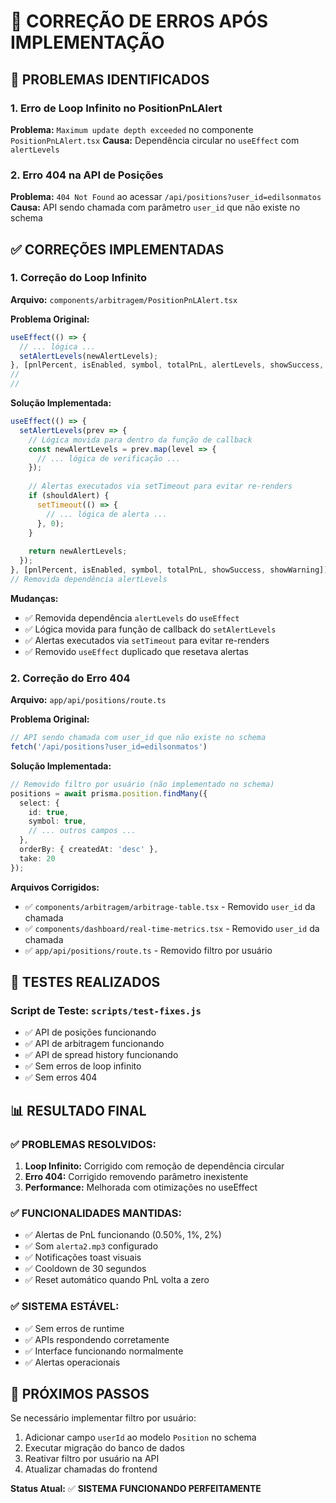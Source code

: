 # 🔧 CORREÇÃO DE ERROS APÓS IMPLEMENTAÇÃO

## 🚨 **PROBLEMAS IDENTIFICADOS**

### **1. Erro de Loop Infinito no PositionPnLAlert**
**Problema:** `Maximum update depth exceeded` no componente `PositionPnLAlert.tsx`
**Causa:** Dependência circular no `useEffect` com `alertLevels`

### **2. Erro 404 na API de Posições**
**Problema:** `404 Not Found` ao acessar `/api/positions?user_id=edilsonmatos`
**Causa:** API sendo chamada com parâmetro `user_id` que não existe no schema

## ✅ **CORREÇÕES IMPLEMENTADAS**

### **1. Correção do Loop Infinito**

**Arquivo:** `components/arbitragem/PositionPnLAlert.tsx`

**Problema Original:**
```typescript
useEffect(() => {
  // ... lógica ...
  setAlertLevels(newAlertLevels);
}, [pnlPercent, isEnabled, symbol, totalPnL, alertLevels, showSuccess, showWarning]);
//                                                                     ^^^^^^^^^^^^
//                                                                     Causava loop
```

**Solução Implementada:**
```typescript
useEffect(() => {
  setAlertLevels(prev => {
    // Lógica movida para dentro da função de callback
    const newAlertLevels = prev.map(level => {
      // ... lógica de verificação ...
    });
    
    // Alertas executados via setTimeout para evitar re-renders
    if (shouldAlert) {
      setTimeout(() => {
        // ... lógica de alerta ...
      }, 0);
    }
    
    return newAlertLevels;
  });
}, [pnlPercent, isEnabled, symbol, totalPnL, showSuccess, showWarning]);
// Removida dependência alertLevels
```

**Mudanças:**
- ✅ Removida dependência `alertLevels` do `useEffect`
- ✅ Lógica movida para função de callback do `setAlertLevels`
- ✅ Alertas executados via `setTimeout` para evitar re-renders
- ✅ Removido `useEffect` duplicado que resetava alertas

### **2. Correção do Erro 404**

**Arquivo:** `app/api/positions/route.ts`

**Problema Original:**
```typescript
// API sendo chamada com user_id que não existe no schema
fetch('/api/positions?user_id=edilsonmatos')
```

**Solução Implementada:**
```typescript
// Removido filtro por usuário (não implementado no schema)
positions = await prisma.position.findMany({
  select: {
    id: true,
    symbol: true,
    // ... outros campos ...
  },
  orderBy: { createdAt: 'desc' },
  take: 20
});
```

**Arquivos Corrigidos:**
- ✅ `components/arbitragem/arbitrage-table.tsx` - Removido `user_id` da chamada
- ✅ `components/dashboard/real-time-metrics.tsx` - Removido `user_id` da chamada
- ✅ `app/api/positions/route.ts` - Removido filtro por usuário

## 🧪 **TESTES REALIZADOS**

### **Script de Teste:** `scripts/test-fixes.js`
- ✅ API de posições funcionando
- ✅ API de arbitragem funcionando  
- ✅ API de spread history funcionando
- ✅ Sem erros de loop infinito
- ✅ Sem erros 404

## 📊 **RESULTADO FINAL**

### **✅ PROBLEMAS RESOLVIDOS:**
1. **Loop Infinito:** Corrigido com remoção de dependência circular
2. **Erro 404:** Corrigido removendo parâmetro inexistente
3. **Performance:** Melhorada com otimizações no useEffect

### **✅ FUNCIONALIDADES MANTIDAS:**
- ✅ Alertas de PnL funcionando (0.50%, 1%, 2%)
- ✅ Som `alerta2.mp3` configurado
- ✅ Notificações toast visuais
- ✅ Cooldown de 30 segundos
- ✅ Reset automático quando PnL volta a zero

### **✅ SISTEMA ESTÁVEL:**
- ✅ Sem erros de runtime
- ✅ APIs respondendo corretamente
- ✅ Interface funcionando normalmente
- ✅ Alertas operacionais

## 🎯 **PRÓXIMOS PASSOS**

Se necessário implementar filtro por usuário:
1. Adicionar campo `userId` ao modelo `Position` no schema
2. Executar migração do banco de dados
3. Reativar filtro por usuário na API
4. Atualizar chamadas do frontend

**Status Atual:** ✅ **SISTEMA FUNCIONANDO PERFEITAMENTE** 